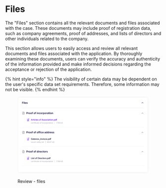 # Files

The "Files" section contains all the relevant documents and files associated with the case. These documents may include proof of registration data, such as company agreements, proof of addresses, and lists of directors and other individuals related to the company.

This section allows users to easily access and review all relevant documents and files associated with the application. By thoroughly examining these documents, users can verify the accuracy and authenticity of the information provided and make informed decisions regarding the acceptance or rejection of the application.

{% hint style="info" %}
The visibility of certain data may be dependent on the user's specific data set requirements. Therefore, some information may not be visible.
{% endhint %}

<figure><img src="../../.gitbook/assets/CC_files.png" alt="Review - files"><figcaption><p>Review - files</p></figcaption></figure>
